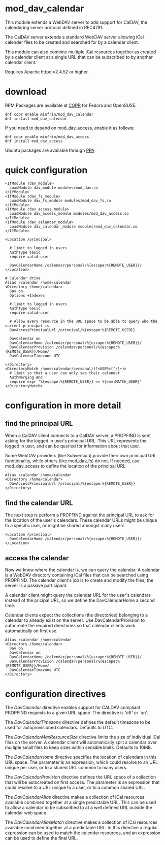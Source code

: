 # mod_dav_calendar
This module extends a WebDAV server to add support for CalDAV, the calendaring server
protocol defined in RFC4791.

The CalDAV server extends a standard WebDAV server allowing iCal calender files to
be created and searched for by a calendar client.

This module can also combine multiple iCal resources together as created by a calendar
client at a single URL that can be subscribed to by another calendar client.

Requires Apache httpd v2.4.52 or higher.

# download

RPM Packages are available at
[COPR](https://copr.fedorainfracloud.org/coprs/minfrin/mod_dav_calendar/) for Fedora and OpenSUSE.

```
dnf copr enable minfrin/mod_dav_calendar
dnf install mod_dav_calendar
```

If you need to depend on mod_dav_access, enable it as follows:

```
dnf copr enable minfrin/mod_dav_access
dnf install mod_dav_access
```

Ubuntu packages are available through
[PPA](https://launchpad.net/~minfrin/+archive/ubuntu/apache2/).

# quick configuration

    <IfModule !dav_module>
      LoadModule dav_module modules/mod_dav.so
    </IfModule>
    <IfModule !dav_fs_module>
      LoadModule dav_fs_module modules/mod_dav_fs.so
    </IfModule>
    <IfModule !dav_access_module>
      LoadModule dav_access_module modules/mod_dav_access.so
    </IfModule>
    <IfModule !dav_calendar_module>
      LoadModule dav_calendar_module modules/mod_dav_calendar.so
    </IfModule>

    <Location /principal>

      # limit to logged in users
      AuthType basic
      require valid-user

      DavCalendarHome /calendar/personal/%{escape:%{REMOTE_USER}}/
    </Location>

    # Calendar drive
    Alias /calendar /home/calendar
    <Directory /home/calendar>
      Dav on
      Options +Indexes

      # limit to logged in users
      AuthType basic
      require valid-user

      # Allow every resource in the URL space to be able to query who the current principal is
      DavAccessPrincipalUrl /principal/%{escape:%{REMOTE_USER}}

      DavCalendar on
      DavCalendarHome /calendar/personal/%{escape:%{REMOTE_USER}}/
      DavCalendarProvision /calendar/personal/%{escape:%{REMOTE_USER}}/Home/
      DavCalendarTimezone UTC

    </Directory>
    <DirectoryMatch /home/calendar/personal/(?<USER>[^/]+)>
      # limit so that a user can only see their calendar
      AuthMerging And
      require expr "%{escape:%{REMOTE_USER}} == %{env:MATCH_USER}"
    </DirectoryMatch>

# configuration in more detail

## find the principal URL

When a CalDAV client connects to a CalDAV server, a PROPFIND is sent asking for the logged
in user's principal URL. This URL represents the logged in user, and can be queried for
information about that user.

Some WebDAV providers (like Subversion) provide their own principal URL functionality, while
others (like mod_dav_fs) do not. If needed, use mod_dav_access to define the location of
the principal URL.

    Alias /calendar /home/calendar
    <Directory /home/calendar>
      DavAccessPrincipalUrl /principal/%{escape:%{REMOTE_USER}}
    </Directory>

## find the calendar URL

The next step is perform a PROPFIND against the principal URL to ask for the location of the
user's calendars. These calendar URLs might be unique to a specific user, or might be shared
amongst many users.

    <Location /principal>
      DavCalendarHome /calendar/personal/%{escape:%{REMOTE_USER}}/
    </Location>

## access the calendar

Now we know where the calendar is, we can query the calendar. A calendar is a WebDAV directory
containing iCal files that can be searched using PROPFIND. The calendar client's job is to
create and modify the files, the server is a passive participant.

A calendar client might query the calendar URL for the user's calendars instead of the
pricipal URL, so we define the DavCalendarHome a second time.

Calendar clients expect the collections (the directories) belonging to a calendar to already
exist on the server. Use DavCalendarProvision to autocreate the required directories so that
calendar clients work automatically on first use.

    Alias /calendar /home/calendar
    <Directory /home/calendar>
      Dav on
      DavCalendar on
      DavCalendarHome /calendar/personal/%{escape:%{REMOTE_USER}}/
      DavCalendarProvision /calendar/personal/%{escape:%{REMOTE_USER}}/Home/
      DavCalendarTimezone UTC
    </Directory>

# configuration directives

The *DavCalendar* directive enables support for CALDAV compliant PROPFIND requests to a
given URL space. The directive is 'off' or 'on'.

The *DavCalendarTimezone* directive defines the default timezone to be used for
autoprovisioned calendars. Defaults to UTC.

The *DavCalendarMaxResourceSize* directive limits the size of individual iCal files on the
server. A calendar client will automatically split a calendar over multiple small files to
keep sizes within sensible limits. Defaults to 10MB.

The *DavCalendarHome* directive specifies the location of calendars in this URL space. The
parameter is an expression, which could resolve to an URL unique per user, or to a shared
URL common to many users.

The *DavCalendarProvision* directive defines the URL space of a collection that will be
autocreated on first access. The parameter is an expression that could resolve to a URL
unique to a user, or to a common shared URL.

The *DavCalendarAlias* directive makes a collection of iCal resources available combined
together at a single predictable URL. This can be used to allow a calendar to be subscribed
to at a well defined URL outside the calendar web space.

The *DavCalendarAliasMatch* directive makes a collection of iCal resources available
combined together at a predictable URL. In this directive a regular expression can be used
to match the calendar resources, and an expression can be used to define the final URL.

